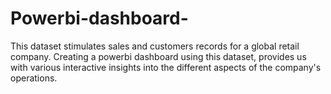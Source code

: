 # Powerbi-dashboard-
This dataset stimulates sales and customers records for a global retail company. Creating a powerbi dashboard using this dataset, provides us with various interactive insights into the different aspects of the company's operations.


